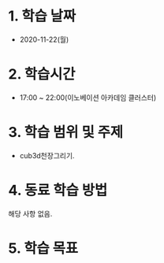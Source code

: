 # 1. 학습 날짜

* 2020-11-22(월)

# 2. 학습시간

* 17:00 ~ 22:00(이노베이션 아카데임 클러스터)

# 3. 학습 범위 및 주제

* cub3d천장그리기. 
  
 # 4. 동료 학습 방법

해당 사항 없음.

# 5. 학습 목표